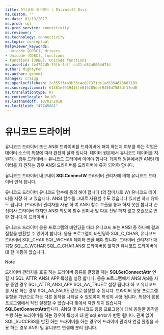```yaml
---
title: 유니코드 드라이버 | Microsoft Docs
ms.custom: ''
ms.date: 01/19/2017
ms.prod: sql
ms.prod_service: connectivity
ms.reviewer: ''
ms.technology: connectivity
ms.topic: conceptual
helpviewer_keywords:
- Unicode [ODBC], drivers
- Unicode [ODBC], functions
- functions [ODBC], Unicode functions
ms.assetid: 3b4742d5-74fb-4aff-aa21-d83a0064d73d
author: MightyPen
ms.author: genemi
manager: craigg
ms.openlocfilehash: 2e555ff4a3b33c4c827371dc1ad63546736d7189
ms.sourcegitcommit: 61381ef939415fe019285def9450d7583df1fed0
ms.translationtype: MT
ms.contentlocale: ko-KR
ms.lasthandoff: 10/01/2018
ms.locfileid: "47745861"
---
```

# <a name="unicode-drivers"></a>유니코드 드라이버
유니코드 드라이버 또는 ANSI 드라이버를 드라이버에 해야 하는지 여부를 하는 작업은 데이터 소스의 특성에 따라 완전히 달라 집니다. 데이터 원본에서 유니코드 데이터를 지 원하는 경우 드라이버는 유니코드 드라이버 이어야 합니다. 데이터 원본에서만 ANSI 데이터를 지 원하는 경우 ANSI 드라이버를 드라이버에 유지 되어야 합니다.  
  
 유니코드 드라이버 내보내야 **SQLConnectW** 드라이버 관리자에 의해 유니코드 드라이버 인식 됩니다.  
  
 유니코드 드라이버 유니코드 함수에 동의 해야 합니다 (의 접미사로 *W*) 유니코드 데이터를 저장 하 고 있습니다. ANSI 함수를 그대로 사용할 수도 있습니다 있지만 하지 않아도 됩니다. (드라이버 관리자를 사용 하 여 ANSI 함수 호출을 통과 하지 못한 합니다 *는* 접미사 드라이버 하지만 ANSI 되도록 함수 접미사 및 다음 전달 하지 않고 호출으로 변환 합니다.이 드라이버.)  
  
 유니코드 드라이버 응용 프로그램의 바인딩을 따라 유니코드 또는 ANSI 중 하나에 결과 집합을 반환할 수 있어야 합니다. 응용 프로그램이 바인딩하 SQL_C_CHAR, 유니코드 드라이버 SQL_CHAR SQL_WCHAR 데이터 변환 해야 합니다. 드라이버 관리자가 매핑할 SQL_C_WCHAR SQL_C_CHAR ANSI 드라이버용 않지만 유니코드 드라이버에 대 한 매핑이 없습니다.  
  
> [!NOTE]  
>  드라이버 관리자를 호출 하는 드라이버 종류를 결정할 때는 **SQLSetConnectAttr** 연결 시 SQL_ATTR_ANSI_APP 특성을 설정 합니다. 응용 프로그램에서 ANSI Api를 사용 중인 경우 SQL_ATTR_ANSI_APP SQL_AA_TRUE로 설정 됩니다 하 고 유니코드를 사용 하는 경우 SQL_AA_FALSE 값으로 설정할 수 됩니다. 드라이버 응용 프로그램 유형을 기반으로 하는 다른 동작을 나타낼 수 있도록이 특성이 사용 됩니다. 특성이 응용 프로그램에서 직접 설정할 수 없습니다 및에서 지원 되지 않습니다 **SQLGetConnectAttr**합니다. ANSI 및 유니코드 응용 프로그램에 대해 동일한 동작을 수행 하는 드라이버를 하는 경우이 특성에 대 한 sql_error가 반환 됩니다. 관계 없이 SQL_SUCCESS를 반환 하는 드라이버를 하는 경우에 드라이버 관리자 연결 풀링을 사용 하는 경우 ANSI 및 유니코드 연결에 분리 됩니다.
